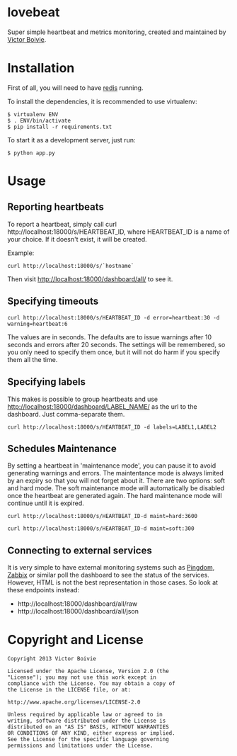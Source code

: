 lovebeat
========

Super simple heartbeat and metrics monitoring, created and maintained by [Victor Boivie](http://twitter.com/vboivie).

Installation
============

First of all, you will need to have [redis](http://redis.io) running.

To install the dependencies, it is recommended to use virtualenv:

    $ virtualenv ENV
    $ . ENV/bin/activate
    $ pip install -r requirements.txt

To start it as a development server, just run:

    $ python app.py

Usage
=====
Reporting heartbeats
--------------------

To report a heartbeat, simply call curl http://localhost:18000/s/HEARTBEAT_ID, where HEARTBEAT_ID is a name of your choice. If it doesn't exist, it will be created.

Example:

    curl http://localhost:18000/s/`hostname`

Then visit <http://localhost:18000/dashboard/all/> to see it.

Specifying timeouts
-------------------

    curl http://localhost:18000/s/HEARTBEAT_ID -d error=heartbeat:30 -d warning=heartbeat:6

The values are in seconds. The defaults are to issue warnings after 10 seconds and errors after 20 seconds. The settings will be remembered, so you only need to specify them once, but it will not do harm if you specify them all the time.

Specifying labels
-----------------

This makes is possible to group heartbeats and use <http://localhost:18000/dashboard/LABEL_NAME/> as the url   to the dashboard. Just comma-separate them.

    curl http://localhost:18000/s/HEARTBEAT_ID -d labels=LABEL1,LABEL2

Schedules Maintenance
---------------------

By setting a heartbeat in 'maintenance mode', you can pause it to avoid generating warnings and errors. The maintentance mode is always limited by an expiry so that you will not forget about it. There are two options: soft and hard mode. The soft maintenance mode will automatically be disabled once the heartbeat are generated again. The hard maintenance mode will continue until it is expired.

    curl http://localhost:18000/s/HEARTBEAT_ID-d maint=hard:3600

    curl http://localhost:18000/s/HEARTBEAT_ID-d maint=soft:300

Connecting to external services
-------------------------------

It is very simple to have external monitoring systems such as [Pingdom](http://www.pingdom.com), [Zabbix](http://www.zabbix.com/) or similar poll the dashboard to see the status of the services. However, HTML is not the best representation in those cases. So look at these endpoints instead:

- http://localhost:18000/dashboard/all/raw
- http://localhost:18000/dashboard/all/json

Copyright and License
=====================

    Copyright 2013 Victor Boivie

    Licensed under the Apache License, Version 2.0 (the
    "License"); you may not use this work except in
    compliance with the License. You may obtain a copy of 
    the License in the LICENSE file, or at:

    http://www.apache.org/licenses/LICENSE-2.0

    Unless required by applicable law or agreed to in
    writing, software distributed under the License is
    distributed on an "AS IS" BASIS, WITHOUT WARRANTIES
    OR CONDITIONS OF ANY KIND, either express or implied. 
    See the License for the specific language governing
    permissions and limitations under the License.
